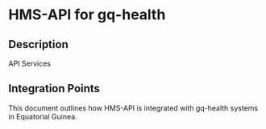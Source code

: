 # HMS-API for gq-health

## Description

API Services

## Integration Points

This document outlines how HMS-API is integrated with gq-health systems in Equatorial Guinea.
